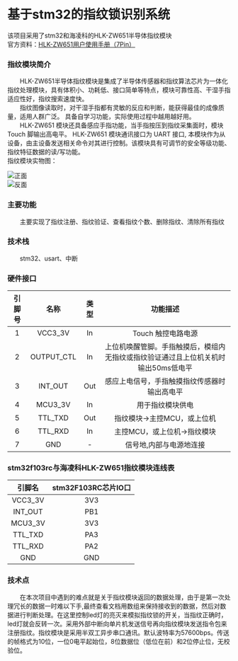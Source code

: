 # 基于stm32的指纹锁识别系统  
  该项目采用了stm32和海凌科的HLK-ZW651半导体指纹模块  
  官方资料：[HLK-ZW651用户使用手册（7Pin）](https://github.com/willow017/fingerprint_lock/blob/main/HLK-ZW651%E7%94%A8%E6%88%B7%E4%BD%BF%E7%94%A8%E6%89%8B%E5%86%8C%EF%BC%887Pin%EF%BC%89.pdf)
  
### 指纹模块简介
　　HLK-ZW651半导体指纹模块是集成了半导体传感器和指纹算法芯片为一体化指纹处理模块，具有体积小、功耗低、接口简单等特点，模块可靠性高、干湿手指适应性好，指纹搜索速度快。  
　　指纹图像读取时，对干湿手指都有灵敏的反应和判断，能获得最佳的成像质量，适用人群广泛。 具备自学习功能，实际使用过程中越用越好用。  
　　HLK-ZW651 模块还具备感应手指功能，当手指按压到指纹采集面时，模块 Touch 脚输出高电平。 HLK-ZW651 模块通讯接口为 UART 接口, 本模块作为从设备，由主设备发送相关命令对其进行控制。该模块具有可调节的安全等级功能、指纹特征数据的读/写功能。  
  指纹模块实物图：  
  
![正面](https://github.com/willow017/fingerprint_lock/blob/main/1.png)   
![反面](https://github.com/willow017/fingerprint_lock/blob/main/0.png)  
### 主要功能  
　　主要实现了指纹注册、指纹验证、查看指纹个数、删除指纹、清除所有指纹
### 技术栈  
　　stm32、usart、中断
### 硬件接口
|引脚号|名称|类型|功能描述|
|:----:|:----:|:----:|:----:|
|1|VCC3_3V|In|Touch 触控电路电源|
|2|OUTPUT_CTL|In|上位机唤醒管脚。手指触摸后，模组内无指纹或指纹验证通过且上位机关机时输出50ms低电平|
|3|INT_OUT|Out|感应上电信号，手指触摸指纹传感器时输出高电平|
|4|MCU3_3V|In|用于指纹模块供电|
|5|TTL_TXD|Out|指纹模块→主控MCU，或上位机|
|6|TTL_RXD|In|主控MCU，或上位机→指纹模块|
|7|GND|-|信号地,内部与电源地连接|
### stm32f103rc与海凌科HLK-ZW651指纹模块连线表
|引脚名|stm32F103RC芯片IO口|  
|:----:|:----:|  
|VCC3_3V|3V3|    
|INT_OUT|PB1|  
|MCU3_3V|3V3|  
|TTL_TXD|PA3|  
|TTL_RXD|PA2|  
|GND|GND|  
### 技术点
　　在本次项目中遇到的难点就是关于指纹模块返回的数据处理，由于是第一次处理冗长的数据一时难以下手,最终查看文档用数组来保持接收到的数据，然后对数据进行判断处理。在这里控制led灯的亮灭来模拟指纹锁的开关，当指纹正确时，led灯就会反转一次。采用外部中断向单片机发送信号再向指纹模块发送指令包来注册指纹。指纹模块是采用半双工异步串口通讯。默认波特率为57600bps。传送的帧格式为10位，一位0电平起始位，8位数据位（低位在前）和2位停止位，无校验位。
